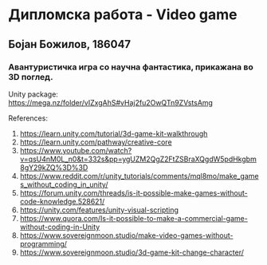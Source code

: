 # Дипломска работа - Video game

## Бојан Божилов, 186047

### Авантуристичка игра со научна фантастика, прикажана во 3D поглед.

Unity package: https://mega.nz/folder/vIZxgAhS#vHaj2fu2OwQTn9ZVstsAmg

References:
1. https://learn.unity.com/tutorial/3d-game-kit-walkthrough
2. https://learn.unity.com/pathway/creative-core
3. https://www.youtube.com/watch?v=qsU4nM0L_n0&t=332s&pp=ygUZM2QgZ2FtZSBraXQgdW5pdHkgbm8gY29kZQ%3D%3D
4. https://www.reddit.com/r/unity_tutorials/comments/mql8mo/make_games_without_coding_in_unity/
5. https://forum.unity.com/threads/is-it-possible-make-games-without-code-knowledge.528621/
6. https://unity.com/features/unity-visual-scripting
7. https://www.quora.com/Is-it-possible-to-make-a-commercial-game-without-coding-in-Unity
8. https://www.sovereignmoon.studio/make-video-games-without-programming/
9. https://www.sovereignmoon.studio/3d-game-kit-change-character/
